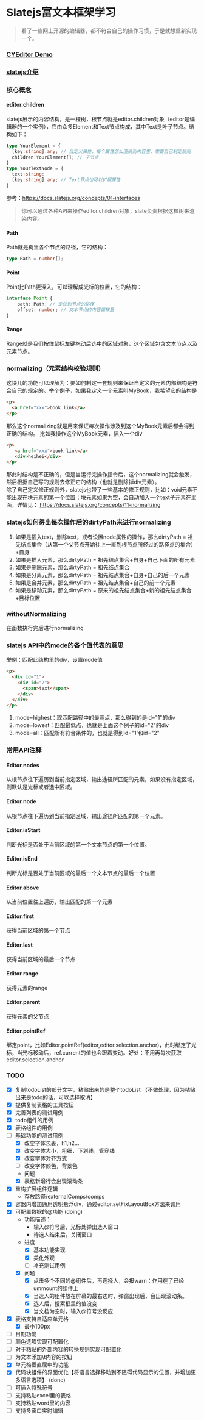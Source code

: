 # Slatejs富文本框架学习
> 看了一些网上开源的编辑器，都不符合自己的操作习惯，于是就想重新实现一个。

### [CYEditor Demo](https://xiongcaihu.github.io/cyEditorDeploy/)

### [slatejs介绍](https://docs.slatejs.org/)

### 核心概念
#### editor.children
slatejs展示的内容结构，是一棵树，根节点就是editor.children对象（editor是编辑器的一个实例），它由众多Element和Text节点构成，其中Text是叶子节点。结构如下：
``` typescript
type YourElement = {
  [key:string]:any; // 自定义属性，每个属性怎么渲染到内容里，需要自己制定规则
  children:YourElement[]; // 子节点
}
type YourTextNode = {
  text:string;
  [key:string]:any; // Text节点也可以扩展属性
}
```
参考：https://docs.slatejs.org/concepts/01-interfaces
<br/>
> 你可以通过各种API来操作editor.children对象，slate负责根据这棵树来渲染内容。

#### Path
Path就是树里各个节点的路径，它的结构：
``` typescript
type Path = number[];
```

#### Point
Point比Path更深入，可以理解成光标的位置，它的结构：
``` typescript
interface Point {
    path: Path; // 定位到节点的路径
    offset: number; // 文本节点的内容偏移量
}
```

#### Range
Range就是我们按住鼠标左键拖动后选中的区域对象，这个区域包含文本节点以及元素节点。

### normalizing（元素结构校验规则）
这块儿的功能可以理解为：要如何制定一套规则来保证自定义的元素内部结构是符合自己的规定的。举个例子，如果我定义一个元素叫MyBook，我希望它的结构是
``` html
<p>
  <a href="xxx">book link</a>
</p>
```
那么这个normalizing就是用来保证每次操作涉及到这个MyBook元素后都会得到正确的结构。
比如我操作这个MyBook元素，插入一个div
``` html
<p>
   <a href="xxx">book link</a>
   <div>heihei</div>
</p>
```
那此时结构是不正确的，但是当运行完操作指令后，这个normalizing就会触发，然后根据自己写的规则去修正它的结构（也就是删除掉div元素）。<br/>
除了自己定义修正规则外，slatejs也带了一些基本的修正规则，比如：void元素不能出现在块元素的第一个位置；块元素如果为空，会自动加入一个text子元素在里面，详情见：
https://docs.slatejs.org/concepts/11-normalizing

### slatejs如何得出每次操作后的dirtyPath来进行normalizing
1. 如果是插入text，删除text，或者设置node属性的操作，那么dirtyPath = 祖先结点集合（从第一个父节点开始往上一直到根节点所经过的路径点的集合）+自身
2. 如果是插入元素，那么dirtyPath = 祖先结点集合+自身+自己下面的所有元素
3. 如果是删除元素，那么dirtyPath = 祖先结点集合
4. 如果是分离元素，那么dirtyPath = 祖先结点集合+自身+自己的后一个元素
5. 如果是合并元素，那么dirtyPath = 祖先结点集合+自己的前一个元素
6. 如果是移动元素，那么dirtyPath = 原来的祖先结点集合+新的祖先结点集合+目标位置

### withoutNormalizing
在函数执行完后进行normalizing
### slatejs API中的mode的各个值代表的意思
举例：匹配此结构里的div，设置mode值
``` html
<p>
  <div id="1">
    <div id="2">
      <span>text</span>
    </div>
  </div>
</p>
```
1. mode=highest：取匹配路径中的最高点，那么得到的是id="1"的div
2. mode=lowest：匹配最低点，也就是上面这个例子的id="2"的div
3. mode=all：匹配所有符合条件的，也就是得到id="1'和id="2"

### 常用API注释
#### Editor.nodes
从根节点往下遍历到当前指定区域，输出途径所匹配的元素，如果没有指定区域，则默认是光标或者选中区域。

#### Editor.node
从根节点往下遍历到当前指定区域，输出途径所匹配的第一个元素。

#### Editor.isStart
判断光标是否处于当前区域的第一个文本节点的第一个位置。

#### Editor.isEnd
判断光标是否处于当前区域的最后一个文本节点的最后一个位置

#### Editor.above
从当前位置往上遍历，输出匹配的第一个元素

#### Editor.first
获得当前区域的第一个节点

#### Editor.last
获得当前区域的最后一个节点

#### Editor.range
获得元素的range

#### Editor.parent
获得元素的父节点

#### Editor.pointRef
绑定point，比如Editor.pointRef(editor,editor.selection.anchor)，此时绑定了光标，当光标移动后，ref.current的值也会跟着变动。好处：不用再每次获取editor.selection.anchor
### TODO
- [x] 复制todoList的部分文字，粘贴出来的是整个todoList 【不做处理，因为粘贴出来是todo的话，可以选择取消】
- [x] 提供复制表格的工具按钮
- [x] 完善列表的测试用例
- [x] todo组件的用例
- [x] 表格组件的用例
- [ ] 基础功能的测试用例
  - [x] 改变字体包裹，h1,h2...
  - [x] 改变字体大小，粗细，下划线，管穿线
  - [x] 改变字体对齐方式
  - [ ] 改变字体颜色，背景色
  - 问题
  - [x] 表格新增行会出现滚动条
- [x] 重构扩展组件逻辑
  - 存放路径/externalComps/comps
- [x] 容器内增加通用透明悬浮div，通过editor.setFixLayoutBox方法来调用
- [x] 可配置数据的@功能 (doing)
  - 功能描述：
    - 输入@符号后，光标处弹出选人窗口
    - 待选人结束后，关闭窗口
  - 进度
    - [x] 基本功能实现
    - [x] 美化外观
    - [ ] 补充测试用例
  - [x] 问题
    - [x] 点击多个不同的@组件后，再选择人，会报warn：作用在了已经ummount的组件上
    - [x] 当选人的组件放在屏幕的最右边时，弹窗出现后，会出现滚动条。
    - [x] 选人后，搜索框里的值没变
    - [x] 当文档为空时，输入@符号没反应
- [x] 表格支持自适应单元格
  - [x] 最小100px
- [ ] 日期功能
- [ ] 颜色选项实现可配置化
- [ ] 对于粘贴的外部内容的转换规则实现可配置化
- [ ] 为文本添加\t内容的按钮
- [x] 单元格垂直居中的功能
- [x] 代码块组件的界面优化【将语言选择移动到不阻碍代码显示的位置，并增加更多语言选项】 (done)
- [ ] 可插入特殊符号
- [ ] 支持粘贴excel里的表格
- [ ] 支持粘贴word里的内容
- [ ] 支持多窗口实时编辑